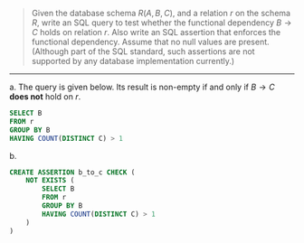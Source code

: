 > Given the database schema $R(A,B,C)$, and a relation $r$ on the schema $R$, 
> write an SQL query to test whether the functional dependency $B \rightarrow C$ holds
> on relation $r$. Also write an SQL assertion that enforces the functional dependency. 
> Assume that no null values are present. (Although part of the SQL standard, such 
> assertions are not supported by any database implementation currently.)

--------------------------------

a. The query is given below. Its result is non-empty if and only if 
$B \rightarrow C$ **does not** hold on $r$.

```sql 
SELECT B
FROM r
GROUP BY B
HAVING COUNT(DISTINCT C) > 1
```

b. 

```sql
CREATE ASSERTION b_to_c CHECK (
    NOT EXISTS ( 
        SELECT B
        FROM r
        GROUP BY B
        HAVING COUNT(DISTINCT C) > 1
    )
) 
```